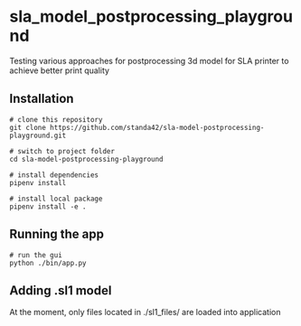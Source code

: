 # sla_model_postprocessing_playground
Testing various approaches for postprocessing 3d model for SLA printer to achieve better print quality

## Installation
```
# clone this repository
git clone https://github.com/standa42/sla-model-postprocessing-playground.git

# switch to project folder
cd sla-model-postprocessing-playground

# install dependencies
pipenv install 

# install local package
pipenv install -e .
```

## Running the app

```
# run the gui
python ./bin/app.py
```

## Adding .sl1 model

At the moment, only files located in ./sl1_files/ are loaded into application
